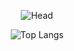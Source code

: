 <div align=center>
  
  ![Head](https://capsule-render.vercel.app/api?type=waving&text=Welcome+to+hiyunD's+github&fontSize=30&fontColor=FFFFFF&animation=twinkling&color=0:c8fdf9,100:3cade5&fontAlignY=40)

  ![Top Langs](https://github-readme-stats.vercel.app/api/top-langs/?username=hiyunD&layout=compact)
  
</div>


<!--
**hiyunD/hiyunD** is a ✨ _special_ ✨ repository because its `README.md` (this file) appears on your GitHub profile.

Here are some ideas to get you started:

- 🔭 I’m currently working on ...
- 🌱 I’m currently learning ...
- 👯 I’m looking to collaborate on ...
- 🤔 I’m looking for help with ...
- 💬 Ask me about ...
- 📫 How to reach me: ...
- 😄 Pronouns: ...
- ⚡ Fun fact: ...
-->
